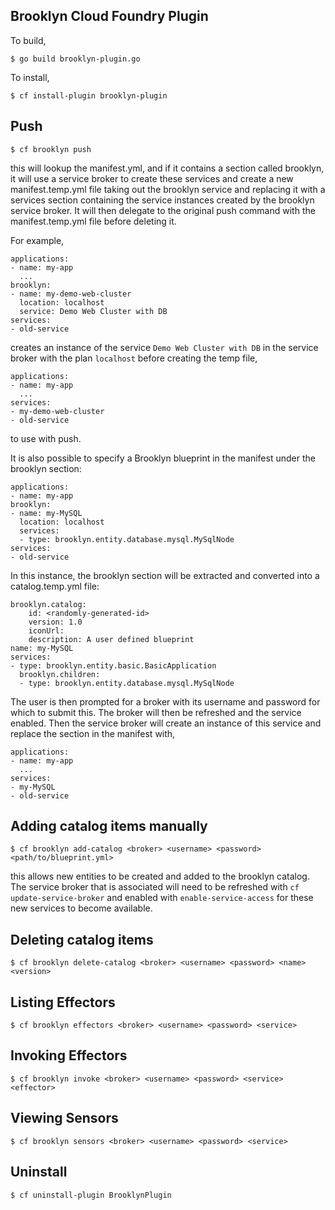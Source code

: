Brooklyn Cloud Foundry Plugin
-----------------------------
To build,

    $ go build brooklyn-plugin.go

To install,

    $ cf install-plugin brooklyn-plugin

Push
----

    $ cf brooklyn push

this will lookup the manifest.yml, and if it contains a section
called brooklyn, it will use a service broker to create these
services and create a new manifest.temp.yml file taking out
the brooklyn service and replacing it with a services section
containing the service instances created by the brooklyn service
broker. It will then delegate to the original push command with
the manifest.temp.yml file before deleting it.

For example,

    applications:
    - name: my-app
      ...
    brooklyn:
    - name: my-demo-web-cluster
      location: localhost
      service: Demo Web Cluster with DB
    services:
    - old-service

creates an instance of the service `Demo Web Cluster with DB` in the service broker with the plan `localhost` before creating the temp file,

    applications:
    - name: my-app
      ...
    services:
    - my-demo-web-cluster
    - old-service

to use with push.

It is also possible to specify a Brooklyn blueprint in the manifest under the brooklyn section:

    applications:
    - name: my-app
    brooklyn:
    - name: my-MySQL
      location: localhost
      services: 
      - type: brooklyn.entity.database.mysql.MySqlNode
    services:
    - old-service

In this instance, the brooklyn section will be extracted and converted into a catalog.temp.yml file:

    brooklyn.catalog:
        id: <randomly-generated-id>
        version: 1.0
        iconUrl: 
        description: A user defined blueprint 
    name: my-MySQL
    services:
    - type: brooklyn.entity.basic.BasicApplication
      brooklyn.children:
      - type: brooklyn.entity.database.mysql.MySqlNode
      
The user is then prompted for a broker with its username and password for which to submit this.  The broker will then be refreshed and the service enabled.  Then the service broker will create an instance of this service and
replace the section in the manifest with,

    applications:
    - name: my-app
      ...
    services:
    - my-MySQL
    - old-service

Adding catalog items manually
-----------------------------

    $ cf brooklyn add-catalog <broker> <username> <password> <path/to/blueprint.yml>
    
this allows new entities to be created and added to the brooklyn
catalog.  The service broker that is associated will need to be
refreshed with `cf update-service-broker` and enabled with 
`enable-service-access` for these new services to become available.

Deleting catalog items
----------------------

    $ cf brooklyn delete-catalog <broker> <username> <password> <name> <version>
    

Listing Effectors
-----------------

    $ cf brooklyn effectors <broker> <username> <password> <service>
    

Invoking Effectors
------------------

    $ cf brooklyn invoke <broker> <username> <password> <service> <effector>
    
Viewing Sensors
---------------

    $ cf brooklyn sensors <broker> <username> <password> <service>

Uninstall
---------

    $ cf uninstall-plugin BrooklynPlugin
